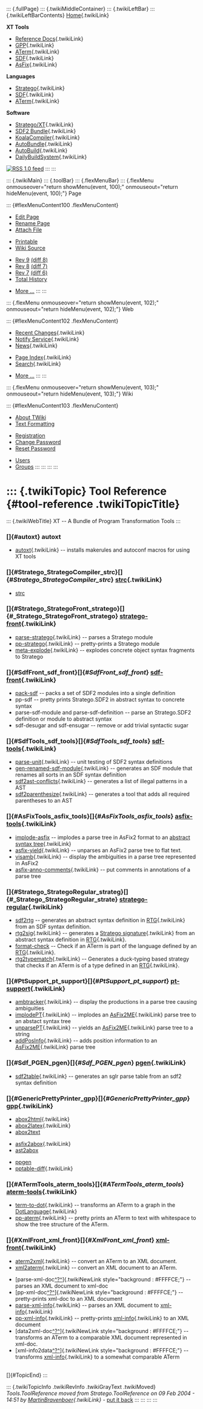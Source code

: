 ::: {.fullPage}
::: {.twikiMiddleContainer}
::: {.twikiLeftBar}
::: {.twikiLeftBarContents}
[Home](WebHome){.twikiLink}

**XT Tools**

-   [Reference Docs](ToolReference){.twikiLink}
-   [GPP](GenericPrettyPrinter){.twikiLink}
-   [ATerm](ATermTools){.twikiLink}
-   [SDF](SdfTools){.twikiLink}
-   [AsFix](AsFixTools){.twikiLink}

**Languages**

-   [Stratego](../Stratego/WebHome){.twikiLink}
-   [SDF](../Sdf/WebHome){.twikiLink}
-   [ATerm](ATermFormat){.twikiLink}

**Software**

-   [Stratego/XT](../Stratego/StrategoDownload){.twikiLink}
-   [SDF2 Bundle](../Sdf/SdfBundle){.twikiLink}
-   [KoalaCompiler](KoalaCompiler){.twikiLink}
-   [AutoBundle](AutoBundle){.twikiLink}
-   [AutoBuild](AutoBuild){.twikiLink}
-   [DailyBuildSystem](DailyBuildSystem){.twikiLink}

[![](http://www.program-transformation.org/twiki/pub/rss.gif "RSS 1.0 feed")](http://www.program-transformation.org/twiki/bin/view/Tools/WebRss?skin=rss)
:::
:::

::: {.twikiMain}
::: {.toolBar}
::: {.flexMenuBar}
::: {.flexMenu onmouseover="return showMenu(event, 100);" onmouseout="return hideMenu(event, 100);"}
Page

::: {#flexMenuContent100 .flexMenuContent}
-   [Edit
    Page](http://www.program-transformation.org/edit/Tools/ToolReference?t=1536825757)
-   [Rename
    Page](http://www.program-transformation.org/rename/Tools/ToolReference)
-   [Attach
    File](http://www.program-transformation.org/attach/Tools/ToolReference)

<!-- -->

-   [Printable](http://www.program-transformation.org/view/Tools/ToolReference?skin=print.pattern)
-   [Wiki
    Source](http://www.program-transformation.org/view/Tools/ToolReference?skin=text&raw=on&contenttype=text/plain)

<!-- -->

-   [Rev
    9](http://www.program-transformation.org/view/Tools/ToolReference?rev=1.9)
    [(diff 8)](http://www.program-transformation.org/rdiff/Tools/ToolReference?rev1=1.9&rev2=1.8)
-   [Rev
    8](http://www.program-transformation.org/view/Tools/ToolReference?rev=1.8)
    [(diff 7)](http://www.program-transformation.org/rdiff/Tools/ToolReference?rev1=1.8&rev2=1.7)
-   [Rev
    7](http://www.program-transformation.org/view/Tools/ToolReference?rev=1.7)
    [(diff 6)](http://www.program-transformation.org/rdiff/Tools/ToolReference?rev1=1.7&rev2=1.6)
-   [Total
    History](http://www.program-transformation.org/rdiff/Tools/ToolReference)

<!-- -->

-   [More
    \...](http://www.program-transformation.org/oops/Tools/ToolReference?template=oopsmore&param1=1.9&param2=1.9)
:::
:::

::: {.flexMenu onmouseover="return showMenu(event, 102);" onmouseout="return hideMenu(event, 102);"}
Web

::: {#flexMenuContent102 .flexMenuContent}
-   [Recent Changes](WebChanges){.twikiLink}
-   [Notify Service](WebNotify){.twikiLink}
-   [News](WebNews){.twikiLink}

<!-- -->

-   [Page Index](WebIndex){.twikiLink}
-   [Search](WebSearch){.twikiLink}

<!-- -->

-   [More
    \...](http://www.program-transformation.org/oops/Tools/ToolReference?template=oopsmore&param1=1.9&param2=1.9)
:::
:::

::: {.flexMenu onmouseover="return showMenu(event, 103);" onmouseout="return hideMenu(event, 103);"}
Wiki

::: {#flexMenuContent103 .flexMenuContent}
-   [About
    TWiki](http://www.program-transformation.org/view/TWiki/WebHome)
-   [Text
    Formatting](http://www.program-transformation.org/view/TWiki/TextFormattingRules)

<!-- -->

-   [Registration](http://www.program-transformation.org/view/TWiki/TWikiRegistration)
-   [Change
    Password](http://www.program-transformation.org/view/TWiki/ChangePassword)
-   [Reset
    Password](http://www.program-transformation.org/view/TWiki/ResetPassword)

<!-- -->

-   [Users](http://www.program-transformation.org/view/Main/TWikiUsers)
-   [Groups](http://www.program-transformation.org/view/Main/TWikiGroups)
:::
:::
:::
:::

::: {.twikiTopic}
Tool Reference {#tool-reference .twikiTopicTitle}
==============

::: {.twikiWebTitle}
XT \-- A Bundle of Program Transformation Tools
:::

### []{#autoxt} autoxt

-   [autoxt](../Stratego/AutoXT){.twikiLink} \-- installs makerules and
    autoconf macros for using XT tools

### []{#Stratego_StrategoCompiler_strc}[]{#_Stratego_StrategoCompiler_strc_} [strc](../Stratego/StrategoCompiler){.twikiLink}

-   [strc](http://nix.cs.uu.nl/dist/stratego/strategoxt-manual-unstable-latest/manual/chunk-chapter/ref-strc.html)

### []{#Stratego_StrategoFront_stratego}[]{#_Stratego_StrategoFront_stratego} [stratego-front](../Stratego/StrategoFront){.twikiLink}

-   [parse-stratego](../Stratego/ParseStratego){.twikiLink} \-- parses a
    Stratego module
-   [pp-stratego](../Stratego/PrettyPrintStratego){.twikiLink} \--
    pretty-prints a Stratego module
-   [meta-explode](../Stratego/MetaExplode){.twikiLink} \-- explodes
    concrete object syntax fragments to Stratego

### []{#SdfFront_sdf_front}[]{#_SdfFront_sdf_front_} [sdf-front](SdfFront){.twikiLink}

-   [pack-sdf](http://nix.cs.uu.nl/dist/stratego/strategoxt-manual-unstable-latest/manual/chunk-chapter/ref-pack-sdf.html)
    \-- packs a set of SDF2 modules into a single definition
-   pp-sdf \-- pretty prints Stratego.SDF2 in abstract syntax to
    concrete syntax
-   parse-sdf-module and parse-sdf-definition \-- parse an Stratego.SDF2
    definition or module to abstract syntax
-   sdf-desugar and sdf-ensugar \-- remove or add trivial syntactic
    sugar

### []{#SdfTools_sdf_tools}[]{#_SdfTools_sdf_tools_} [sdf-tools](SdfTools){.twikiLink}

-   [parse-unit](ParseUnit){.twikiLink} \-- unit testing of SDF2 syntax
    definitions
-   [gen-renamed-sdf-module](GenRenamedSdfModule){.twikiLink} \--
    generates an SDF module that renames all sorts in an SDF syntax
    definition
-   [sdf2ast-conflicts](SdfToAstConflicts){.twikiLink} \-- generates a
    list of illegal patterns in a AST
-   [sdf2parenthesize](SdfToParenthesize){.twikiLink} \-- generates a
    tool that adds all required parentheses to an AST

### []{#AsFixTools_asfix_tools}[]{#_AsFixTools_asfix_tools_} [asfix-tools](AsFixTools){.twikiLink}

-   [implode-asfix](http://nix.cs.uu.nl/dist/stratego/strategoxt-manual-unstable-latest/manual/chunk-chapter/ref-implode-asfix.html)
    \-- implodes a parse tree in AsFix2 format to an [abstract syntax
    tree](../Stratego/AbstractSyntaxTree){.twikiLink}
-   [asfix-yield](AsFixYield){.twikiLink} \-- unparses an AsFix2 parse
    tree to flat text.
-   [visamb](VisualizeAmbiguities){.twikiLink} \-- display the
    ambiguities in a parse tree represented in AsFix2
-   [asfix-anno-comments](AsFixAnnoComments){.twikiLink} \-- put
    comments in annotations of a parse tree

### []{#Stratego_StrategoRegular_strateg}[]{#_Stratego_StrategoRegular_strate} [stratego-regular](../Stratego/StrategoRegular){.twikiLink}

-   [sdf2rtg](http://nix.cs.uu.nl/dist/stratego/strategoxt-manual-unstable-latest/manual/chunk-chapter/ref-sdf2rtg.html)
    \-- generates an abstract syntax definition in
    [RTG](../Stratego/RegularTreeGrammar){.twikiLink} from an SDF syntax
    definition.
-   [rtg2sig](RtgToSig){.twikiLink} \-- generates a [Stratego
    signature](../Stratego/StrategoSignature){.twikiLink} from an
    abstract syntax definition in
    [RTG](../Stratego/RegularTreeGrammar){.twikiLink}.
-   [format-check](http://nix.cs.uu.nl/dist/stratego/strategoxt-manual-unstable-latest/manual/chunk-chapter/format-checking.html)
    \-- Check if an ATerm is part of the language defined by an
    [RTG](../Stratego/RegularTreeGrammar){.twikiLink}.
-   [rtg2typematch](RtgToTypeMatch){.twikiLink} \-- Generates a
    duck-typing based strategy that checks if an ATerm is of a type
    defined in an [RTG](../Stratego/RegularTreeGrammar){.twikiLink}.

### []{#PtSupport_pt_support}[]{#_PtSupport_pt_support_} [pt-support](PtSupport){.twikiLink}

-   [ambtracker](AmbTracker){.twikiLink} \-- display the productions in
    a parse tree causing ambiguities
-   [implodePT](ImplodeParseTree){.twikiLink} \-- implodes an
    [AsFix2ME](AsFix){.twikiLink} parse tree to an abstact syntax tree
-   [unparsePT](UnParseParseTree){.twikiLink} \-- yields an
    [AsFix2ME](AsFix){.twikiLink} parse tree to a string
-   [addPosInfo](AddPosInfo){.twikiLink} \-- adds position information
    to an [AsFix2ME](AsFix){.twikiLink} parse tree

### []{#Sdf_PGEN_pgen}[]{#_Sdf_PGEN_pgen_} [pgen](../Sdf/PGEN){.twikiLink}

-   [sdf2table](../Sdf/SdfToTable){.twikiLink} \-- generates an sglr
    parse table from an sdf2 syntax definition

### []{#GenericPrettyPrinter_gpp}[]{#_GenericPrettyPrinter_gpp_} [gpp](GenericPrettyPrinter){.twikiLink}

-   [abox2html](AboxToHtml){.twikiLink}
-   [abox2latex](AboxToLaTex){.twikiLink}
-   [abox2text](http://nix.cs.uu.nl/dist/stratego/strategoxt-manual-unstable-latest/manual/chunk-chapter/ref-abox2text.html)

<!-- -->

-   [asfix2abox](AsFixToAbox){.twikiLink}
-   [ast2abox](http://nix.cs.uu.nl/dist/stratego/strategoxt-manual-unstable-latest/manual/chunk-chapter/ref-ast2abox.html)

<!-- -->

-   [ppgen](http://nix.cs.uu.nl/dist/stratego/strategoxt-manual-unstable-latest/manual/chunk-chapter/ref-ppgen.html)
-   [pptable-diff](PrettyPrintTableDiff){.twikiLink}

### []{#ATermTools_aterm_tools}[]{#_ATermTools_aterm_tools_} [aterm-tools](ATermTools){.twikiLink}

-   [term-to-dot](TermToDot){.twikiLink} \-- transforms an ATerm to a
    graph in the [DotLanguage](../Transform/DotLanguage){.twikiLink}
-   [pp-aterm](PpATerm){.twikiLink} \-- pretty prints an ATerm to text
    with whitespace to show the tree structure of the ATerm.

### []{#XmlFront_xml_front}[]{#_XmlFront_xml_front_} [xml-front](XmlFront){.twikiLink}

-   [aterm2xml](ATermToXml){.twikiLink} \-- convert an ATerm to an XML
    document.
-   [xml2aterm](XmlToATerm){.twikiLink} \-- convert an XML document to
    an ATerm.

<!-- -->

-   [parse-xml-doc[^?^](http://www.program-transformation.org/edit/Tools/XmlDocParser?topicparent=Tools.ToolReference)]{.twikiNewLink
    style="background : #FFFFCE;"} \-- parses an XML document to xml-doc
-   [pp-xml-doc[^?^](http://www.program-transformation.org/edit/Tools/XmlDocPrettyPrinter?topicparent=Tools.ToolReference)]{.twikiNewLink
    style="background : #FFFFCE;"} \-- pretty-prints xml-doc to an XML
    document
-   [parse-xml-info](XmlInfoParser){.twikiLink} \-- parses an XML
    document to [xml-info](XmlInfo){.twikiLink}
-   [pp-xml-info](XmlInfoPrettyPrinter){.twikiLink} \-- pretty-prints
    [xml-info](XmlInfo){.twikiLink} to an XML document
-   [data2xml-doc[^?^](http://www.program-transformation.org/edit/Tools/DataToXmlDoc?topicparent=Tools.ToolReference)]{.twikiNewLink
    style="background : #FFFFCE;"} \-- transforms an ATerm to a
    comparable XML document represented in xml-doc.
-   [xml-info2data[^?^](http://www.program-transformation.org/edit/Tools/XmlInfoToData?topicparent=Tools.ToolReference)]{.twikiNewLink
    style="background : #FFFFCE;"} \-- transforms
    [xml-info](XmlInfo){.twikiLink} to a somewhat comparable ATerm

\
[]{#TopicEnd}
:::

::: {.twikiTopicInfo .twikiRevInfo .twikiGrayText .twikiMoved}
*Tools.ToolReference moved from Stratego.ToolReference on 09 Feb 2004 -
14:51 by [MartinBravenboer](../Main/MartinBravenboer){.twikiLink}* -
[put it
back](http://www.program-transformation.org/rename/Tools/ToolReference?newweb=Stratego&newtopic=ToolReference&confirm=on "Click to move topic back to previous location, with option to change references.")
:::
:::
:::
:::
